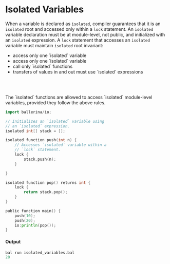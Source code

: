 # Isolated Variables

 When a variable is declared as `isolated`, compiler guarantees that it is an `isolated` root and
 accessed only within a `lock` statement. An `isolated` variable declaration must be at module-level,
 not public, and initialized with an `isolated` expression. A `lock` statement that accesses an
 `isolated` variable must maintain `isolated` root invariant:
 <ul>
 <li>access only one `isolated` variable</li>
 <li>access only one `isolated` variable</li>
 <li>call only `isolated` functions</li>
 <li>transfers of values in and out must use `isolated` expressions</li>
 </ul>
 <br></br>
 <p>The `isolated` functions are allowed to access `isolated` module-level variables,
 provided they follow the above rules.</p>

```go
import ballerina/io;

// Initializes an `isolated` variable using
// an `isolated` expression.
isolated int[] stack = [];

isolated function push(int n) {
    // Accesses `isolated` variable within a
    // `lock` statement.
    lock {
        stack.push(n);
    }

}

isolated function pop() returns int {
    lock {
        return stack.pop();
    }
}

public function main() {
    push(10);
    push(20);
    io:println(pop());
}
```

#### Output

```go
bal run isolated_variables.bal
20
```